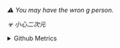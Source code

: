 
*⚠ You may have the wron
g person.*


*☣ 小心二次元*


<details>
  
<summary>Github Metrics</summary>

![Metrics](/github-metrics.svg)

![p363335426](https://github.com/sdttttt/sdttttt/assets/42728902/e19fc44c-8024-4392-aa26-bc37c53ad3c1)
</details>

